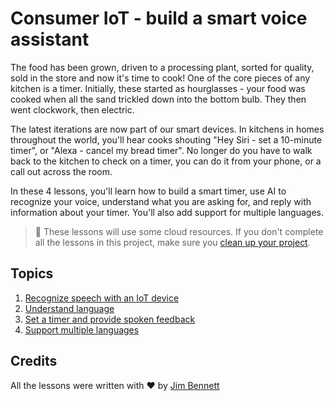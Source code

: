 # Consumer IoT - build a smart voice assistant

The food has been grown, driven to a processing plant, sorted for quality, sold in the store and now it's time to cook! One of the core pieces of any kitchen is a timer. Initially, these started as hourglasses - your food was cooked when all the sand trickled down into the bottom bulb. They then went clockwork, then electric.

The latest iterations are now part of our smart devices. In kitchens in homes throughout the world, you'll hear cooks shouting "Hey Siri - set a 10-minute timer", or "Alexa - cancel my bread timer". No longer do you have to walk back to the kitchen to check on a timer, you can do it from your phone, or a call out across the room.

In these 4 lessons, you'll learn how to build a smart timer, use AI to recognize your voice, understand what you are asking for, and reply with information about your timer. You'll also add support for multiple languages.

> 💁 These lessons will use some cloud resources. If you don't complete all the lessons in this project, make sure you [clean up your project](../clean-up.md).

## Topics

1. [Recognize speech with an IoT device](./lessons/1-speech-recognition/README.md)
1. [Understand language](./lessons/2-language-understanding/README.md)
1. [Set a timer and provide spoken feedback](./lessons/3-spoken-feedback/README.md)
1. [Support multiple languages](./lessons/4-multiple-language-support/README.md)

## Credits

All the lessons were written with ♥️ by [Jim Bennett](https://GitHub.com/JimBobBennett)
